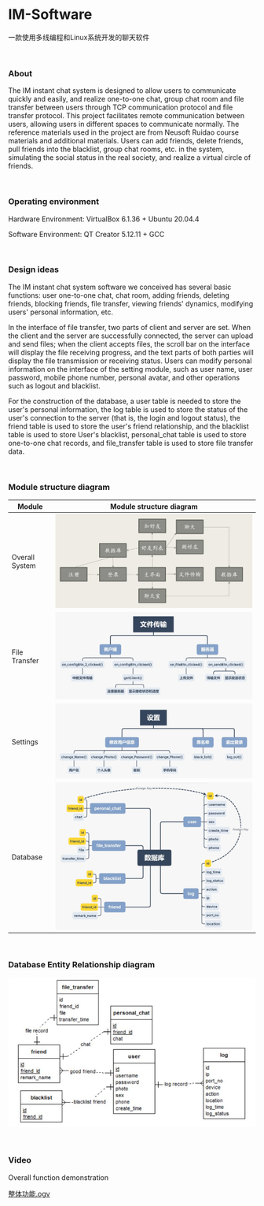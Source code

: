 # IM-Software
 一款使用多线编程和Linux系统开发的聊天软件

<br />

### **About**

The IM instant chat system is designed to allow users to communicate quickly and easily, and realize one-to-one chat, group chat room and file transfer between users through TCP communication protocol and file transfer protocol. This project facilitates remote communication between users, allowing users in different spaces to communicate normally. The reference materials used in the project are from Neusoft Ruidao course materials and additional materials. Users can add friends, delete friends, pull friends into the blacklist, group chat rooms, etc. in the system, simulating the social status in the real society, and realize a virtual circle of friends.

<br />

### **Operating environment**

Hardware Environment:  VirtualBox 6.1.36 + Ubuntu 20.04.4 

Software Environment:    QT Creator 5.12.11 + GCC

<br />

### **Design ideas**

The IM instant chat system software we conceived has several basic functions: user one-to-one chat, chat room, adding friends, deleting friends, blocking friends, file transfer, viewing friends' dynamics, modifying users' personal information, etc. 

In the interface of file transfer, two parts of client and server are set. When the client and the server are successfully connected, the server can upload and send files; when the client accepts files, the scroll bar on the interface will display the file receiving progress, and the text parts of both parties will display the file transmission or receiving status. Users can modify personal information on the interface of the setting module, such as user name, user password, mobile phone number, personal avatar, and other operations such as logout and blacklist. 

For the construction of the database, a user table is needed to store the user's personal information, the log table is used to store the status of the user's connection to the server (that is, the login and logout status), the friend table is used to store the user's friend relationship, and the blacklist table is used to store User's blacklist, personal_chat table is used to store one-to-one chat records, and file_transfer table is used to store file transfer data.

<br />

### **Module structure diagram**

| Module         | **Module structure diagram**                                 |
| -------------- | ------------------------------------------------------------ |
| Overall System | ![image-20221018113040791](README/image-20221018113040791.png) |
| File Transfer  | ![image-20221018113058809](README/image-20221018113058809.png) |
| Settings       | ![image-20221018113054443](README/image-20221018113054443.png) |
| Database       | ![image-20221018113049649](README/image-20221018113049649.png) |

<br />

### **Database Entity Relationship diagram**

![image-20221018113239217](README/image-20221018113239217.png)

<br />

### **Video**

Overall function demonstration

 [整体功能.ogv](..\..\..\..\..\YH2022-2\计算机专业基础实习\文档\IM即时通讯系统-21组\02.项目运行录屏\整体功能.ogv) 
